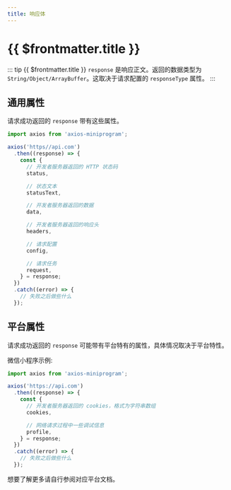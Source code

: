 ```yaml
---
title: 响应体
---
```


# {{ $frontmatter.title }}

::: tip {{ $frontmatter.title }}
`response` 是响应正文。返回的数据类型为 `String/Object/ArrayBuffer`。这取决于请求配置的 `responseType` 属性。
:::

## 通用属性

请求成功返回的 `response` 带有这些属性。

```ts
import axios from 'axios-miniprogram';

axios('https//api.com')
  .then((response) => {
    const {
      // 开发者服务器返回的 HTTP 状态码
      status,

      // 状态文本
      statusText,

      // 开发者服务器返回的数据
      data,

      // 开发者服务器返回的响应头
      headers,

      // 请求配置
      config,

      // 请求任务
      request,
    } = response;
  })
  .catch((error) => {
    // 失败之后做些什么
  });
```

## 平台属性

请求成功返回的 `response` 可能带有平台特有的属性，具体情况取决于平台特性。

微信小程序示例:

```ts
import axios from 'axios-miniprogram';

axios('https://api.com')
  .then((response) => {
    const {
      // 开发者服务器返回的 cookies，格式为字符串数组
      cookies,

      // 网络请求过程中一些调试信息
      profile,
    } = response;
  })
  .catch((error) => {
    // 失败之后做些什么
  });
```

想要了解更多请自行参阅对应平台文档。
